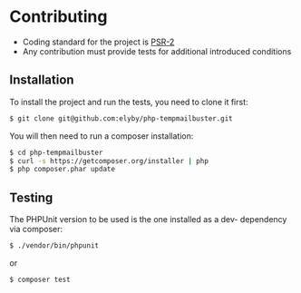 # Contributing

 * Coding standard for the project is [PSR-2](https://github.com/php-fig/fig-standards/blob/master/accepted/PSR-2-coding-style-guide.md)
 * Any contribution must provide tests for additional introduced conditions

## Installation

To install the project and run the tests, you need to clone it first:

```sh
$ git clone git@github.com:elyby/php-tempmailbuster.git 
```

You will then need to run a composer installation:

```sh
$ cd php-tempmailbuster
$ curl -s https://getcomposer.org/installer | php
$ php composer.phar update
```

## Testing

The PHPUnit version to be used is the one installed as a dev- dependency via composer:

```sh
$ ./vendor/bin/phpunit
```

or

```sh
$ composer test
```

